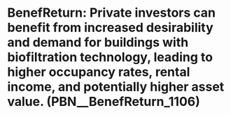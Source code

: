 # BenefReturn: __Private investors can benefit from increased desirability and demand for buildings with biofiltration technology, leading to higher occupancy rates, rental income, and potentially higher asset value.__ (PBN__BenefReturn_1106)

